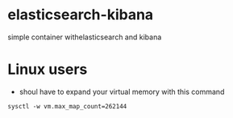 # elasticsearch-kibana
simple container withelasticsearch and kibana

# Linux users
- shoul have to expand your virtual memory  with this  command
```
sysctl -w vm.max_map_count=262144
```
